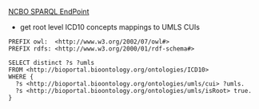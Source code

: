 [NCBO SPARQL EndPoint](http://sparql.bioontology.org/)
* get root level ICD10 concepts mappings to UMLS CUIs
```SPARQL
PREFIX owl:  <http://www.w3.org/2002/07/owl#>
PREFIX rdfs: <http://www.w3.org/2000/01/rdf-schema#>

SELECT distinct ?s ?umls
FROM <http://bioportal.bioontology.org/ontologies/ICD10>
WHERE {
  ?s <http://bioportal.bioontology.org/ontologies/umls/cui> ?umls.
  ?s <http://bioportal.bioontology.org/ontologies/umls/isRoot> true.
}
```
